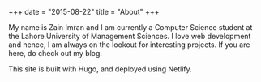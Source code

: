 +++
date = "2015-08-22"
title = "About"
+++

My name is Zain Imran and I am currently a Computer Science student at the Lahore University of Management Sciences. I love web development and hence, I am always on the lookout for interesting projects. If you are here, do check out my blog.

This site is built with Hugo, and deployed using Netlify.